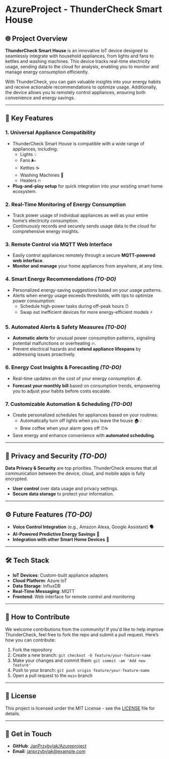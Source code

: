 # AzureProject - ThunderCheck Smart House

## 🌐 Project Overview

**ThunderCheck Smart House** is an innovative IoT device designed to seamlessly integrate with household appliances, from lights and fans to kettles and washing machines. This device tracks real-time electricity usage, sending data to the cloud for analysis, enabling you to monitor and manage energy consumption efficiently. 

With ThunderCheck, you can gain valuable insights into your energy habits and receive actionable recommendations to optimize usage. Additionally, the device allows you to remotely control appliances, ensuring both convenience and energy savings.

---

## 🚀 Key Features

### 1. **Universal Appliance Compatibility**
   - ThunderCheck Smart House is compatible with a wide range of appliances, including:
     - Lights 💡
     - Fans 🌬️
     - Kettles ☕
     - Washing Machines 🧺
     - Heaters 🔥
   - **Plug-and-play setup** for quick integration into your existing smart home ecosystem.

### 2. **Real-Time Monitoring of Energy Consumption**
   - Track power usage of individual appliances as well as your entire home’s electricity consumption.
   - Continuously records and securely sends usage data to the cloud for comprehensive energy insights.

### 3. **Remote Control via MQTT Web Interface**
   - Easily control appliances remotely through a secure **MQTT-powered web interface**.
   - **Monitor and manage** your home appliances from anywhere, at any time.

### 4. **Smart Energy Recommendations** *(TO-DO)*
   - Personalized energy-saving suggestions based on your usage patterns.
   - Alerts when energy usage exceeds thresholds, with tips to optimize power consumption:
     - Schedule high-power tasks during off-peak hours ⏰
     - Swap out inefficient devices for more energy-efficient models ⚡

### 5. **Automated Alerts & Safety Measures** *(TO-DO)*
   - **Automatic alerts** for unusual power consumption patterns, signaling potential malfunctions or overheating 🔥.
   - Prevent electrical hazards and **extend appliance lifespans** by addressing issues proactively.

### 6. **Energy Cost Insights & Forecasting** *(TO-DO)*
   - Real-time updates on the cost of your energy consumption 💰.
   - **Forecast your monthly bill** based on consumption trends, empowering you to adjust your habits before costs escalate.

### 7. **Customizable Automation & Scheduling** *(TO-DO)*
   - Create personalized schedules for appliances based on your routines:
     - Automatically turn off lights when you leave the house 🏠💡
     - Brew coffee when your alarm goes off ⏰☕
   - Save energy and enhance convenience with **automated scheduling**.

---

## 🔐 Privacy and Security *(TO-DO)*

**Data Privacy & Security** are top priorities. ThunderCheck ensures that all communication between the device, cloud, and mobile apps is fully encrypted. 

- **User control** over data usage and privacy settings.
- **Secure data storage** to protect your information.

---

## ⚙️ Future Features *(TO-DO)*

- **Voice Control Integration** (e.g., Amazon Alexa, Google Assistant) 🗣️
- **AI-Powered Predictive Energy Savings** 🤖
- **Integration with other Smart Home Devices** 🏡
  
---

## 🛠️ Tech Stack

- **IoT Devices**: Custom-built appliance adapters
- **Cloud Platform**: Azure IoT
- **Data Storage**: InfluxDB
- **Real-Time Messaging**: MQTT
- **Frontend**: Web interface for remote control and monitoring

---

## 📢 How to Contribute

We welcome contributions from the community! If you'd like to help improve ThunderCheck, feel free to fork the repo and submit a pull request. Here’s how you can contribute:

1. Fork the repository
2. Create a new branch: `git checkout -b feature/your-feature-name`
3. Make your changes and commit them: `git commit -am 'Add new feature'`
4. Push to your branch: `git push origin feature/your-feature-name`
5. Open a pull request to the `main` branch

---

## 📄 License

This project is licensed under the MIT License - see the [LICENSE](LICENSE) file for details.

---

## 💬 Get in Touch

- **GitHub**: [JanPrzybylak/Azureproject](https://github.com/JanPrzybylak/Azureproject)
- **Email**: janprzybylak@example.com
